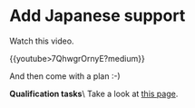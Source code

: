 
# Add Japanese support

Watch this video.

{{youtube>7QhwgrOrnyE?medium}}

And then come with a plan :-) 

**Qualification tasks**\\
Take a look at [this page](https://ccextractor.org/public/gsoc/takehome).

